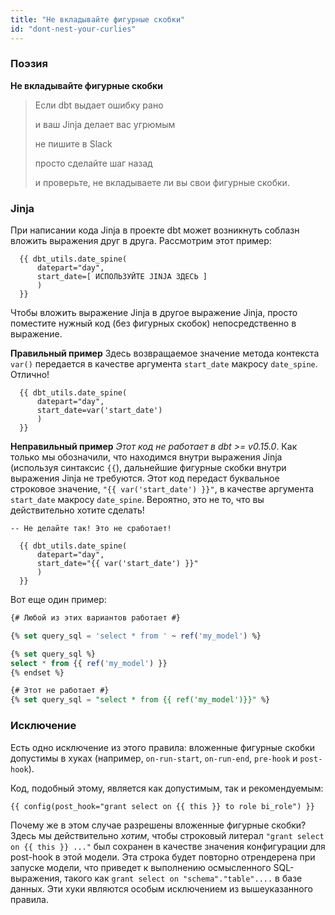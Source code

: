 ```yaml
---
title: "Не вкладывайте фигурные скобки"
id: "dont-nest-your-curlies"
---
```


### Поэзия

**Не вкладывайте фигурные скобки**

> Если dbt выдает ошибку рано
>
> и ваш Jinja делает вас угрюмым
>
> не пишите в Slack
>
> просто сделайте шаг назад
>
> и проверьте, не вкладываете ли вы свои фигурные скобки.

### Jinja

При написании кода Jinja в проекте dbt может возникнуть соблазн вложить выражения друг в друга. Рассмотрим этот пример:

```
  {{ dbt_utils.date_spine(
      datepart="day",
      start_date=[ ИСПОЛЬЗУЙТЕ JINJA ЗДЕСЬ ]
      )
  }}
```

Чтобы вложить выражение Jinja в другое выражение Jinja, просто поместите нужный код (без фигурных скобок) непосредственно в выражение.

**Правильный пример**
Здесь возвращаемое значение метода контекста `var()` передается в качестве аргумента `start_date` макросу `date_spine`. Отлично!

```
  {{ dbt_utils.date_spine(
      datepart="day",
      start_date=var('start_date')
      )
  }}
```

**Неправильный пример**
*Этот код не работает в dbt &gt;= v0.15.0*. Как только мы обозначили, что находимся внутри выражения Jinja (используя синтаксис `{{`), дальнейшие фигурные скобки внутри выражения Jinja не требуются. Этот код передаст буквальное строковое значение, `"{{ var('start_date') }}"`, в качестве аргумента `start_date` макросу `date_spine`. Вероятно, это не то, что вы действительно хотите сделать!

```
-- Не делайте так! Это не сработает!

  {{ dbt_utils.date_spine(
      datepart="day",
      start_date="{{ var('start_date') }}"
      )
  }}
```

Вот еще один пример:

```sql
{# Любой из этих вариантов работает #}

{% set query_sql = 'select * from ' ~ ref('my_model') %}

{% set query_sql %}
select * from {{ ref('my_model') }}
{% endset %}

{# Этот не работает #}
{% set query_sql = "select * from {{ ref('my_model')}}" %}

```

### Исключение

Есть одно исключение из этого правила: вложенные фигурные скобки допустимы в хуках (например, `on-run-start`, `on-run-end`, `pre-hook` и `post-hook`).

Код, подобный этому, является как допустимым, так и рекомендуемым:
```
{{ config(post_hook="grant select on {{ this }} to role bi_role") }}
```

Почему же в этом случае разрешены вложенные фигурные скобки? Здесь мы действительно _хотим_, чтобы строковый литерал `"grant select on {{ this }} ..."` был сохранен в качестве значения конфигурации для post-hook в этой модели. Эта строка будет повторно отрендерена при запуске модели, что приведет к выполнению осмысленного SQL-выражения, такого как `grant select on "schema"."table"....` в базе данных. Эти хуки являются особым исключением из вышеуказанного правила.